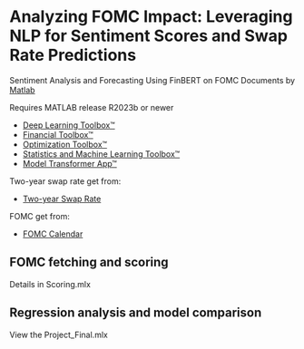 # Analyzing FOMC Impact: Leveraging NLP for Sentiment Scores and Swap Rate Predictions
Sentiment Analysis and Forecasting Using FinBERT on FOMC Documents by [Matlab](https://www.mathworks.com/products/matlab.html)

Requires MATLAB release R2023b or newer
- [Deep Learning Toolbox™](https://www.mathworks.com/products/deep-learning.html)
- [Financial Toolbox™](https://www.mathworks.com/products/finance.html)
- [Optimization Toolbox™](https://www.mathworks.com/products/optimization.html)
- [Statistics and Machine Learning Toolbox™](https://www.mathworks.com/products/statistics.html)
- [Model Transformer App™](https://www.mathworks.com/help/slcheck/ref/modeltransformer-app.html)

Two-year swap rate get from:
- [Two-year Swap Rate](https://fred.stlouisfed.org/series/DSWP2)

FOMC get from:
- [FOMC Calendar](https://www.federalreserve.gov/monetarypolicy/fomccalendars.htm)

## FOMC fetching and scoring
Details in Scoring.mlx
## Regression analysis and model comparison
View the Project_Final.mlx
